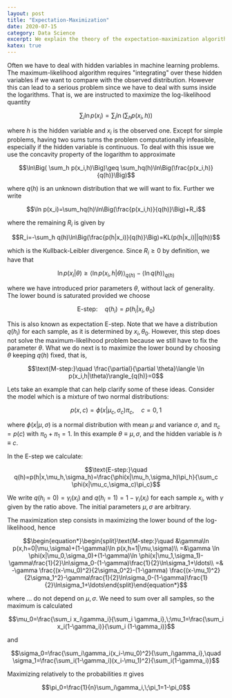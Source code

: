 ```yaml
---
layout: post
title: "Expectation-Maximization"
date: 2020-07-15
category: Data Science
excerpt: We explain the theory of the expectation-maximization algorithm.
katex: true
---
```


Often we have to deal with hidden variables in machine learning problems. The maximum-likelihood algorithm requires "integrating" over these hidden variables if we want to compare with the observed distribution. However this can lead to a serious problem since we have to deal with sums inside the logarithms. That is, we are instructed to maximize the log-likelihood quantity

$$\sum_i\ln p(x_i)=\sum_i\ln\Big( \sum_h p(x_i,h)\Big)$$

where $h$ is the hidden variable and $x_i$ is the observed one. Except for simple problems, having two sums turns the problem computationally infeasible, especially if the hidden variable is continuous. To deal with this issue we use the concavity property of the logarithm to approximate

$$\ln\Big( \sum_h p(x_i,h)\Big)\geq \sum_hq(h)\ln\Big(\frac{p(x_i,h)}{q(h)}\Big)$$

where $q(h)$ is an unknown distribution that we will want to fix. Further we write

$$\ln p(x_i)=\sum_hq(h)\ln\Big(\frac{p(x_i,h)}{q(h)}\Big)+R_i$$

where the remaining $R_i$ is given by

$$R_i=-\sum_h q(h)\ln\Big(\frac{p(h|x_i)}{q(h)}\Big)=KL(p(h|x_i)||q(h))$$

which is the Kullback-Leibler divergence. Since $R_i\geq 0$ by definition, we have that

$$\ln p(x_i|\theta)\geq \langle \ln p(x_i,h|\theta)\rangle_{q(h)}-\langle \ln q(h)\rangle_{q(h)}$$

where we have introduced prior parameters $\theta$, without lack of generality. The lower bound is saturated provided we choose 

$$\text{E-step:}\quad q(h_i)=p(h_i|x_i,\theta_0)$$

This is also known as expectation E-step. Note that we have a distribution $q(h_i)$ for each sample, as it is determined by $x_i,\theta_0$. However, this step does not solve the maximum-likelihood problem because we still have to fix the parameter $\theta$. What we do next is to maximize the lower bound by choosing $\theta$ keeping $q(h)$ fixed, that is,

$$\text{M-step:}\quad \frac{\partial}{\partial \theta}\langle \ln p(x_i,h|\theta)\rangle_{q(h)}=0$$

Lets take an example that can help clarify some of these ideas. Consider the model which is a mixture of two normal distributions:

$$p(x,c)=\phi(x|\mu_c,\sigma_c)\pi_c,\quad c=0,1$$

where 
$\phi(x|\mu,\sigma)$
 is a normal distribution with mean $\mu$ and variance $\sigma$, and $\pi_c=p(c)$ with $\pi_0+\pi_1=1$. In this example $\theta\equiv \mu,\sigma$, and the hidden variable is $h\equiv c$. 

In the E-step we calculate:

$$\text{E-step:}\quad q(h)=p(h|x,\mu_h,\sigma_h)=\frac{\phi(x|\mu_h,\sigma_h)\pi_h}{\sum_c \phi(x|\mu_c,\sigma_c)\pi_c}$$

We write $q(h_i=0)=\gamma_i(x_i)$ and $q(h_i=1)=1-\gamma_i(x_i)$ for each sample $x_i$, with $\gamma$ given by the ratio above. The initial parameters $\mu,\sigma$ are arbitrary.

The maximization step consists in maximizing the lower bound of the log-likelihood, hence

$$\begin{equation*}\begin{split}\text{M-step:}\quad &\gamma\ln p(x,h=0|\mu,\sigma)+(1-\gamma)\ln p(x,h=1|\mu,\sigma)\\
=&\gamma \ln \phi(x|\mu_0,\sigma_0)+(1-\gamma)\ln \phi(x|\mu_1,\sigma_1)-\gamma\frac{1}{2}\ln\sigma_0-(1-\gamma)\frac{1}{2}\ln\sigma_1+\ldots\\
=& -\gamma \frac{(x-\mu_0)^2}{2\sigma_0^2}-(1-\gamma) \frac{(x-\mu_1)^2}{2\sigma_1^2}-\gamma\frac{1}{2}\ln\sigma_0-(1-\gamma)\frac{1}{2}\ln\sigma_1+\ldots\end{split}\end{equation*}$$

where $\ldots$ do not depend on $\mu,\sigma$. We need to sum over all samples, so the maximum is calculated

$$\mu_0=\frac{\sum_i x_i\gamma_i}{\sum_i \gamma_i},\;\mu_1=\frac{\sum_i x_i(1-\gamma_i)}{\sum_i (1-\gamma_i)}$$

and 

$$\sigma_0=\frac{\sum_i\gamma_i(x_i-\mu_0)^2}{\sum_i\gamma_i},\quad \sigma_1=\frac{\sum_i(1-\gamma_i)(x_i-\mu_1)^2}{\sum_i(1-\gamma_i)}$$

Maximizing relatively to the probabilities $\pi$ gives

$$\pi_0=\frac{1}{n}\sum_i\gamma_i,\;\pi_1=1-\pi_0$$